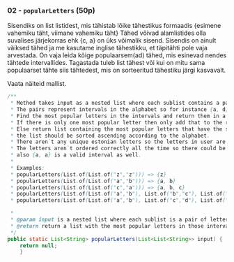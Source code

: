 ### 02 - `popularLetters` (50p)

Sisendiks on list listidest, mis tähistab lõike tähestikus formaadis {esimene vahemiku täht, viimane vahemiku täht}
Tähed võivad alamlistides olla suvalises järjekorras ehk {c, a} on üks võimalik sisend.
Sisendis on ainult väiksed tähed ja me kasutame inglise tähestikku, et täpitähti pole vaja arvestada.
On vaja leida kõige populaarsem(ad) tähed, mis esinevad nendes tähtede intervallides.
Tagastada tuleb list tähest või kui on mitu sama populaarset tähte siis tähtedest, mis on sorteeritud tähestiku järgi kasvavalt.

Vaata näiteid mallist.


```java
/**
 * Method takes input as a nested list where each sublist contains a pair of letters that represents an interval.
 * The pairs represent intervals in the alphabet so for instance {a, d} should actually be {a, b, c, d}.
 * Find the most popular letters in the intervals and return them in a list.
 * If there is only one most popular letter then only add that to the returnable list.
 * Else return list containing the most popular letters that have the same amount of occurrences,
 * the list should be sorted ascending according to the alphabet.
 * There aren`t any unique estonian letters so the letters in user are abcdefghijklmnopqrstuvwxyz.
 * The letters aren`t ordered correctly all the time so there could be a pair that is in format {c, a},
 * also {a, a} is a valid interval as well.
 * 
 * Examples: 
 * popularLetters(List.of(List.of("z","z"))) => {z}
 * popularLetters(List.of(List.of("a","b"))) => {a, b}
 * popularLetters(List.of(List.of("c","a"))) => {a, b, c}
 * popularLetters(List.of(List.of("a","b"), List.of("b","c"), List.of("c","d"), List.of("a","c"))) => {a, b}
 * popularLetters(List.of(List.of("a","b"), List.of("c","d"), List.of("z","z"), List.of("a","c"))) => {a, b, c}

 *
 * @param input is a nested list where each sublist is a pair of letters that represents an interval
 * @return return a list with the most popular letters in those intervals
 */
public static List<String> popularLetters(List<List<String>> input) {
    return null;
    }
```

